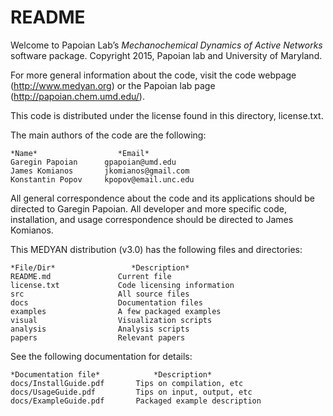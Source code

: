 # README #

Welcome to Papoian Lab’s *Mechanochemical Dynamics of Active Networks* software package. 
Copyright 2015, Papoian lab and University of Maryland.

For more general information about the code, visit the code webpage (http://www.medyan.org) or the Papoian lab page (http://papoian.chem.umd.edu/). 

This code is distributed under the license found in this directory, license.txt.

The main authors of the code are the following:
	
	*Name*		     		*Email*
	Garegin Papoian      gpapoian@umd.edu	
	James Komianos       jkomianos@gmail.com
	Konstantin Popov     kpopov@email.unc.edu

All general correspondence about the code and its applications should 
be directed to Garegin Papoian. All developer and more specific code, 
installation, and usage correspondence should be directed to James Komianos.

This MEDYAN distribution (v3.0) has the following files and directories:

	*File/Dir*				   *Description*
	README.md				Current file
	license.txt				Code licensing information
	src				        All source files
	docs					Documentation files
	examples				A few packaged examples
	visual					Visualization scripts
	analysis				Analysis scripts
	papers					Relevant papers 

See the following documentation for details:

	*Documentation file*			*Description*
	docs/InstallGuide.pdf		Tips on compilation, etc
	docs/UsageGuide.pdf	        Tips on input, output, etc
	docs/ExampleGuide.pdf		Packaged example description